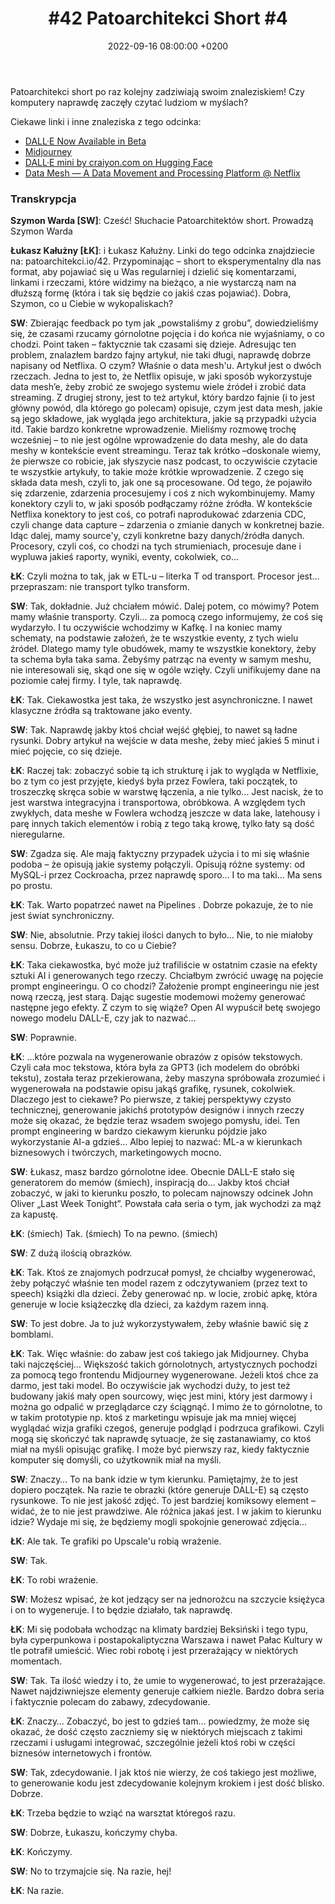 ﻿---
layout: post
title: '#42 Patoarchitekci Short #4'
date: 2022-09-16 08:00:00 +0200
description: 
img: "42"
tags: 
spreaker: 51256142
---
Patoarchitekci short po raz kolejny zadziwiają swoim znaleziskiem! Czy komputery naprawdę zaczęły czytać ludziom w myślach?


Ciekawe linki i inne znaleziska z tego odcinka:
- [DALL·E Now Available in Beta](https://openai.com/blog/dall-e-now-available-in-beta/) 
- [Midjourney](https://www.midjourney.com/home/) 
- [DALL·E mini by craiyon.com on Hugging Face](https://huggingface.co/spaces/dalle-mini/dalle-mini)
- [Data Mesh — A Data Movement and Processing Platform @ Netflix](https://netflixtechblog.com/data-mesh-a-data-movement-and-processing-platform-netflix-1288bcab2873) 

### Transkrypcja

**Szymon Warda [SW]**: Cześć! Słuchacie Patoarchitektów short. Prowadzą Szymon Warda
 
**Łukasz Kałużny [ŁK]**: i Łukasz Kałużny. Linki do tego odcinka znajdziecie na: patoarchitekci.io/42. Przypominając – short to eksperymentalny dla nas format, aby pojawiać się u Was regularniej i dzielić się komentarzami, linkami i rzeczami, które widzimy na bieżąco, a nie wystarczą nam na dłuższą formę (która i tak się będzie co jakiś czas pojawiać). Dobra, Szymon, co u Ciebie w wykopaliskach?
 
**SW**: Zbierając feedback po tym jak „powstaliśmy z grobu”, dowiedzieliśmy się, że czasami rzucamy górnolotne pojęcia i do końca nie wyjaśniamy, o co chodzi. Point taken – faktycznie tak czasami się dzieje. Adresując ten problem, znalazłem bardzo fajny artykuł, nie taki długi, naprawdę dobrze napisany od Netflixa. O czym? Właśnie o data mesh'u. Artykuł jest o dwóch rzeczach. Jedna to jest to, że Netflix opisuje, w jaki sposób wykorzystuje data mesh’e, żeby zrobić ze swojego systemu wiele źródeł i zrobić data streaming. Z drugiej strony, jest to też artykuł, który bardzo fajnie (i to jest główny powód, dla którego go polecam) opisuje, czym jest data mesh, jakie są jego składowe, jak wygląda jego architektura, jakie są przypadki użycia itd. Takie bardzo konkretne wprowadzenie. Mieliśmy rozmowę trochę wcześniej – to nie jest ogólne wprowadzenie do data meshy, ale do data meshy w kontekście event streamingu. Teraz tak krótko –doskonale wiemy, że pierwsze co robicie, jak słyszycie nasz podcast, to oczywiście czytacie te wszystkie artykuły, to takie może krótkie wprowadzenie. Z czego się składa data mesh, czyli to, jak one są procesowane. Od tego, że pojawiło się zdarzenie, zdarzenia procesujemy i coś z nich wykombinujemy. Mamy konektory czyli to, w jaki sposób podłączamy różne źródła. W kontekście Netflixa konektory to jest coś, co potrafi naprodukować zdarzenia CDC, czyli change data capture – zdarzenia o zmianie danych w konkretnej bazie. Idąc dalej, mamy source'y, czyli konkretne bazy danych/źródła danych. Procesory, czyli coś, co chodzi na tych strumieniach, procesuje dane i wypluwa jakieś raporty, wyniki, eventy, cokolwiek, co…
 
**ŁK**: Czyli można to tak, jak w ETL-u – literka T od transport. Procesor jest… przepraszam: nie transport tylko transform.


**SW**: Tak, dokładnie. Już chciałem mówić. Dalej potem, co mówimy? Potem mamy właśnie transporty. Czyli… za pomocą czego informujemy, że coś się wydarzyło. I tu oczywiście wchodzimy w Kafkę. I na koniec mamy schematy, na podstawie założeń, że te wszystkie eventy, z tych wielu źródeł. Dlatego mamy tyle obudówek, mamy te wszystkie konektory, żeby ta schema była taka sama. Żebyśmy patrząc na eventy w samym meshu, nie interesowali się, skąd one się w ogóle wzięły. Czyli unifikujemy dane na poziomie całej firmy. I tyle, tak naprawdę.


**ŁK**: Tak. Ciekawostka jest taka, że wszystko jest asynchroniczne. I nawet klasyczne źródła są traktowane jako eventy.


**SW**: Tak. Naprawdę jakby ktoś chciał wejść głębiej, to nawet są ładne rysunki. Dobry artykuł na wejście w data meshe, żeby mieć jakieś 5 minut i mieć pojęcie, co się dzieje. 


**ŁK**: Raczej tak: zobaczyć sobie tą ich strukturę i jak to wygląda w Netflixie, bo z tym co jest przyjęte, kiedyś była przez Fowlera, taki początek, to troszeczkę skręca sobie w warstwę łączenia, a nie tylko… Jest nacisk, że to jest warstwa integracyjna i transportowa, obróbkowa. A względem tych zwykłych, data meshe w Fowlera wchodzą jeszcze w data lake, latehousy i parę innych takich elementów i robią z tego taką krowę, tylko łaty są dość nieregularne.


**SW**: Zgadza się. Ale mają faktyczny przypadek użycia i to mi się właśnie podoba – że opisują jakie systemy połączyli. Opisują różne systemy: od MySQL-i przez Cockroacha, przez naprawdę sporo… I to ma taki… Ma sens po prostu.


**ŁK**: Tak. Warto popatrzeć nawet na Pipelines . Dobrze pokazuje, że to nie jest świat synchroniczny.


**SW**: Nie, absolutnie. Przy takiej ilości danych to było… Nie, to nie miałoby sensu. Dobrze, Łukaszu, to co u Ciebie?


**ŁK**: Taka ciekawostka, być może już trafiliście w ostatnim czasie na efekty sztuki AI i generowanych tego rzeczy. Chciałbym zwrócić uwagę na pojęcie prompt engineeringu. O co chodzi? Założenie prompt engineeringu nie jest nową rzeczą, jest starą. Dając sugestie modemowi możemy generować następne jego efekty. Z czym to się wiąże? Open AI wypuścił betę swojego nowego modelu DALL-E, czy jak to nazwać…


**SW**: Poprawnie.


**ŁK**: …które pozwala na wygenerowanie obrazów z opisów tekstowych. Czyli cała moc tekstowa, która była za GPT3 (ich modelem do obróbki tekstu), została teraz przekierowana, żeby maszyna spróbowała zrozumieć i wygenerowała na podstawie opisu jakąś grafikę, rysunek, cokolwiek. Dlaczego jest to ciekawe? Po pierwsze, z takiej perspektywy czysto technicznej, generowanie jakichś prototypów designów i innych rzeczy może się okazać, że będzie teraz wsadem swojego pomysłu, idei. Ten prompt engineering w bardzo ciekawym kierunku pójdzie jako wykorzystanie AI-a gdzieś… Albo lepiej to nazwać: ML-a w kierunkach biznesowych i twórczych, marketingowych mocno. 


**SW**: Łukasz, masz bardzo górnolotne idee. Obecnie DALL-E stało się generatorem do memów (śmiech), inspiracją do… Jakby ktoś chciał zobaczyć, w jaki to kierunku poszło, to polecam najnowszy odcinek John Oliver „Last Week Tonight”. Powstała cała seria o tym, jak wychodzi za mąż za kapustę.


**ŁK**: (śmiech) Tak. (śmiech) To na pewno. (śmiech)


**SW**: Z dużą ilością obrazków.


**ŁK**: Tak. Ktoś ze znajomych podrzucał pomysł, że chciałby wygenerować, żeby połączyć właśnie ten model razem z odczytywaniem (przez text to speech) książki dla dzieci. Żeby generować np. w locie, zrobić apkę, która generuje w locie książeczkę dla dzieci, za każdym razem inną.


**SW**: To jest dobre. Ja to już wykorzystywałem, żeby właśnie bawić się z bomblami.


**ŁK**: Tak. Więc właśnie: do zabaw jest coś takiego jak Midjourney. Chyba taki najczęściej… Większość takich górnolotnych, artystycznych pochodzi za pomocą tego frontendu Midjourney wygenerowane. Jeżeli ktoś chce za darmo, jest taki model. Bo oczywiście jak wychodzi duży, to jest też budowany jakiś mały open sourcowy, więc jest mini, który jest darmowy i można go odpalić w przeglądarce czy ściągnąć. I mimo że to górnolotne, to w takim prototypie np. ktoś z marketingu wpisuje jak ma mniej więcej wyglądać wizja grafiki czegoś, generuje podgląd i podrzuca grafikowi. Czyli mogą się skończyć tak naprawdę sytuacje, że się zastanawiamy, co ktoś miał na myśli opisując grafikę. I może być pierwszy raz, kiedy faktycznie komputer się domyśli, co użytkownik miał na myśli. 


**SW**: Znaczy… To na bank idzie w tym kierunku. Pamiętajmy, że to jest dopiero początek. Na razie te obrazki (które generuje DALL-E) są często rysunkowe. To nie jest jakość zdjęć. To jest bardziej komiksowy element – widać, że to nie jest prawdziwe. Ale różnica jakaś jest. I w jakim to kierunku idzie? Wydaje mi się, że będziemy mogli spokojnie generować zdjęcia…


**ŁK**: Ale tak. Te grafiki po Upscale'u robią wrażenie. 


**SW**: Tak.


**ŁK**: To robi wrażenie.


**SW**: Możesz wpisać, że kot jedzący ser na jednorożcu na szczycie księżyca i on to wygeneruje. I to będzie działało, tak naprawdę.


**ŁK**: Mi się podobała wchodząc na klimaty bardziej Beksiński i tego typu, była cyperpunkowa i postapokaliptyczna Warszawa i nawet Pałac Kultury w tle potrafił umieścić. Wiec robi robotę i jest przerażający w niektórych momentach. 


**SW**: Tak. Ta ilość wiedzy i to, że umie to wygenerować, to jest przerażające. Nawet najdziwniejsze elementy generuje całkiem nieźle. Bardzo dobra seria i faktycznie polecam do zabawy, zdecydowanie.


**ŁK**: Znaczy… Zobaczyć, bo jest to gdzieś tam… powiedzmy, że może się okazać, że dość często zaczniemy się w niektórych miejscach z takimi rzeczami i usługami integrować, szczególnie jeżeli ktoś robi w części biznesów internetowych i frontów.


**SW**: Tak, zdecydowanie. I jak ktoś nie wierzy, że coś takiego jest możliwe, to generowanie kodu jest zdecydowanie kolejnym krokiem i jest dość blisko. Dobrze.


**ŁK**: Trzeba będzie to wziąć na warsztat któregoś razu.


**SW**: Dobrze, Łukaszu, kończymy chyba. 


**ŁK**: Kończymy.


**SW**: No to trzymajcie się. Na razie, hej!


**ŁK**: Na razie.
